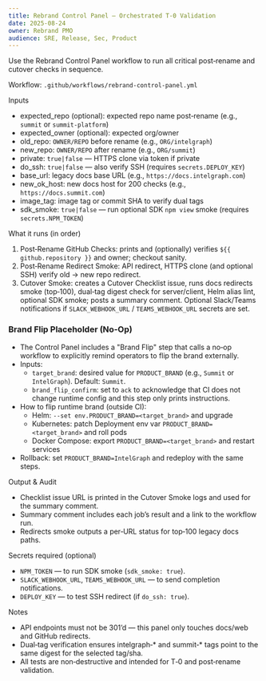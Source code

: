 ```yaml
---
title: Rebrand Control Panel — Orchestrated T‑0 Validation
date: 2025-08-24
owner: Rebrand PMO
audience: SRE, Release, Sec, Product
---
```


Use the Rebrand Control Panel workflow to run all critical post‑rename and cutover checks in sequence.

Workflow: `.github/workflows/rebrand-control-panel.yml`

Inputs
- expected_repo (optional): expected repo name post‑rename (e.g., `summit` or `summit-platform`)
- expected_owner (optional): expected org/owner
- old_repo: `OWNER/REPO` before rename (e.g., `ORG/intelgraph`)
- new_repo: `OWNER/REPO` after rename (e.g., `ORG/summit`)
- private: `true|false` — HTTPS clone via token if private
- do_ssh: `true|false` — also verify SSH (requires `secrets.DEPLOY_KEY`)
- base_url: legacy docs base URL (e.g., `https://docs.intelgraph.com`)
- new_ok_host: new docs host for 200 checks (e.g., `https://docs.summit.com`)
- image_tag: image tag or commit SHA to verify dual tags
- sdk_smoke: `true|false` — run optional SDK `npm view` smoke (requires `secrets.NPM_TOKEN`)

What it runs (in order)
1) Post‑Rename GitHub Checks: prints and (optionally) verifies `${{ github.repository }}` and owner; checkout sanity.
2) Post‑Rename Redirect Smoke: API redirect, HTTPS clone (and optional SSH) verify old → new repo redirect.
3) Cutover Smoke: creates a Cutover Checklist issue, runs docs redirects smoke (top‑100), dual‑tag digest check for server/client, Helm alias lint, optional SDK smoke; posts a summary comment. Optional Slack/Teams notifications if `SLACK_WEBHOOK_URL` / `TEAMS_WEBHOOK_URL` secrets are set.

### Brand Flip Placeholder (No‑Op)
- The Control Panel includes a "Brand Flip" step that calls a no‑op workflow to explicitly remind operators to flip the brand externally.
- Inputs:
  - `target_brand`: desired value for `PRODUCT_BRAND` (e.g., `Summit` or `IntelGraph`). Default: `Summit`.
  - `brand_flip_confirm`: set to `ack` to acknowledge that CI does not change runtime config and this step only prints instructions.
- How to flip runtime brand (outside CI):
  - Helm: `--set env.PRODUCT_BRAND=<target_brand>` and upgrade
  - Kubernetes: patch Deployment env var `PRODUCT_BRAND=<target_brand>` and roll pods
  - Docker Compose: export `PRODUCT_BRAND=<target_brand>` and restart services
- Rollback: set `PRODUCT_BRAND=IntelGraph` and redeploy with the same steps.

Output & Audit
- Checklist issue URL is printed in the Cutover Smoke logs and used for the summary comment.
- Summary comment includes each job’s result and a link to the workflow run.
- Redirects smoke outputs a per‑URL status for top‑100 legacy docs paths.

Secrets required (optional)
- `NPM_TOKEN` — to run SDK smoke (`sdk_smoke: true`).
- `SLACK_WEBHOOK_URL`, `TEAMS_WEBHOOK_URL` — to send completion notifications.
- `DEPLOY_KEY` — to test SSH redirect (if `do_ssh: true`).

Notes
- API endpoints must not be 301’d — this panel only touches docs/web and GitHub redirects.
- Dual‑tag verification ensures intelgraph‑* and summit‑* tags point to the same digest for the selected tag/sha.
- All tests are non‑destructive and intended for T‑0 and post‑rename validation.
